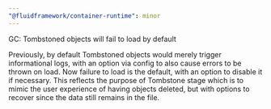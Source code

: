 ```yaml
---
"@fluidframework/container-runtime": minor
---
```


GC: Tombstoned objects will fail to load by default

Previously, by default Tombstoned objects would merely trigger informational logs, with an option via config
to also cause errors to be thrown on load. Now failure to load is the default, with an option to disable it if necessary.
This reflects the purpose of Tombstone stage which is to mimic the user experience of having objects deleted,
but with options to recover since the data still remains in the file.
